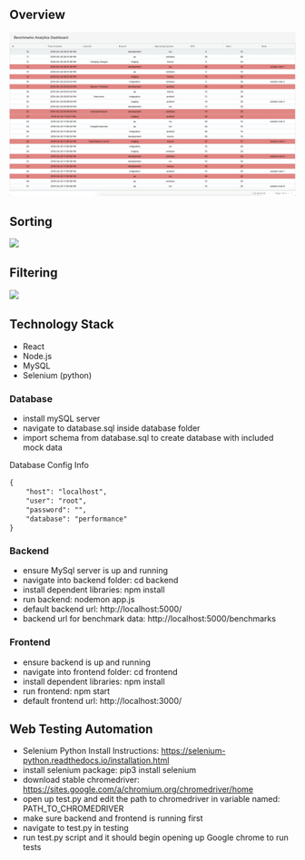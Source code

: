 

## Overview
![](dashboard.png)

## Sorting
![](gif1.gif)

## Filtering
![](gif2.gif)

## Technology Stack
* React
* Node.js
* MySQL
* Selenium (python)


### Database
* install mySQL server
* navigate to database.sql inside database folder
* import schema from database.sql to create database with included mock data

Database Config Info
```
{
    "host": "localhost",
    "user": "root",
    "password": "",
    "database": "performance"
}
```

### Backend
* ensure MySql server is up and running
* navigate into backend folder: cd backend
* install dependent libraries: npm install
* run backend: nodemon app.js
* default backend url: http://localhost:5000/
* backend url for benchmark data: http://localhost:5000/benchmarks


### Frontend
* ensure backend is up and running
* navigate into frontend folder: cd frontend
* install dependent libraries: npm install
* run frontend: npm start
* default frontend url: http://localhost:3000/


## Web Testing Automation

* Selenium Python Install Instructions: https://selenium-python.readthedocs.io/installation.html
* install selenium package: pip3 install selenium
* download stable chromedriver: https://sites.google.com/a/chromium.org/chromedriver/home
* open up test.py and edit the path to chromedriver in variable named: PATH_TO_CHROMEDRIVER
* make sure backend and frontend is running first
* navigate to test.py in testing
* run test.py script and it should begin opening up Google chrome to run tests
